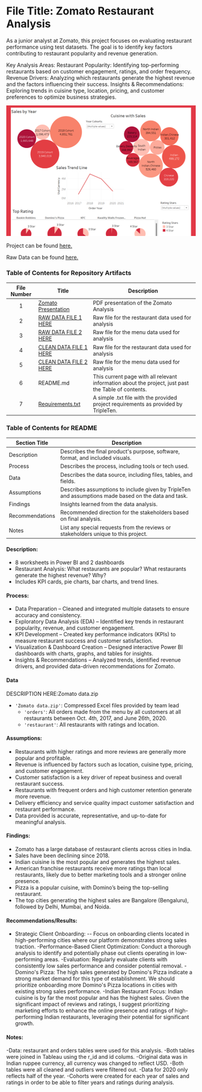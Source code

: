 # File Title: Zomato Restaurant Analysis

As a junior analyst at Zomato, this project focuses on evaluating restaurant performance using test datasets. The goal is to identify key factors contributing to restaurant popularity and revenue generation.

Key Analysis Areas:
Restaurant Popularity: Identifying top-performing restaurants based on customer engagement, ratings, and order frequency.
Revenue Drivers: Analyzing which restaurants generate the highest revenue and the factors influencing their success.
Insights & Recommendations: Exploring trends in cuisine type, location, pricing, and customer preferences to optimize business strategies.


<img src="https://github.com/SakinahJ/Data_Projects_TripleTen/blob/main/Images/zomato.png" alt="First Sheet of Project**">

Project can be found <a href='https://github.com/SakinahJ/Data_Projects_TripleTen/blob/main/Zomato/Zomato%20Presentation.pdf'><u>here</u>.</a>

Raw Data can be found <a href='URL HERE'><u>here</u>.</a>

### Table of Contents for Repository Artifacts
| File Number | Title | Description |
| :-----------: | ----------- |----------- |
| 1 | [Zomato Presentation](https://github.com/SakinahJ/Data_Projects_TripleTen/blob/main/Zomato/Zomato%20Presentation.pdf) | PDF presentation of the Zomato Analysis |
| 2 | [RAW DATA FILE 1 HERE](https://docs.google.com/spreadsheets/d/12rtVvZ7dmY-wA6MhtOIX_RMqiYd849B8taoV-OwaUCo/edit?usp=sharing) | Raw file for the restaurant data used for analysis |
| 3 | [RAW DATA FILE 2 HERE](https://docs.google.com/spreadsheets/d/1sCyuRW6AeG6f6VFNQPLNVtkIouwSXh0fdjrCI-6Xjss/edit?usp=sharing) | Raw file for the menu data used for analysis |
| 4 | [CLEAN DATA FILE 1 HERE](https://docs.google.com/spreadsheets/d/12rtVvZ7dmY-wA6MhtOIX_RMqiYd849B8taoV-OwaUCo/edit?usp=sharing) | Raw file for the restaurant data used for analysis |
| 5 | [CLEAN DATA FILE 2 HERE](https://docs.google.com/spreadsheets/d/1sCyuRW6AeG6f6VFNQPLNVtkIouwSXh0fdjrCI-6Xjss/edit?usp=sharing) | Raw file for the menu data used for analysis |
| 6 | README.md | This current page with all relevant information about the project, just past the Table of contents. |
| 7 | [Requirements.txt](https://docs.google.com/document/d/1jzZ7aFNw5tob83UqyLRSB6uvAA2uo_OjLuAOBe_4Qiw/edit?usp=sharing) | A simple .txt file with the provided project requirements as provided by TripleTen. |

### Table of Contents for README
| Section Title | Description |
| ----------- |----------- |
| Description | Describes the final product's purpose, software, format, and included visuals. |
| Process | Describes the process, including tools or tech used. |
| Data | Describes the data source, including files, tables, and fields. |
| Assumptions | Describes assumptions to include given by TripleTen and assumptions made based on the data and task. |
| Findings | Insights learned from the data analysis. |
| Recommendations | Recommended direction for the stakeholders based on final analysis. |
| Notes | List any special requests from the reviews or stakeholders unique to this project. |

#### Description:
- 8 worksheets in Power BI and 2 dashboards
- Restaurant Analysis: What restaurants are popular? What restaurants generate the highest revenue? Why?
- Includes KPI cards, pie charts, bar charts, and trend lines.
  
#### Process:
- Data Preparation – Cleaned and integrated multiple datasets to ensure accuracy and consistency.
- Exploratory Data Analysis (EDA) – Identified key trends in restaurant popularity, revenue, and customer engagement.
- KPI Development – Created key performance indicators (KPIs) to measure restaurant success and customer satisfaction.
- Visualization & Dashboard Creation – Designed interactive Power BI dashboards with charts, graphs, and tables for insights.
- Insights & Recommendations – Analyzed trends, identified revenue drivers, and provided data-driven recommendations for Zomato.

#### Data
DESCRIPTION HERE:Zomato data.zip
- `'Zomato data.zip'`: Compressed Excel files provided by team lead
    - `'orders'`: All orders made from the menu by all customers at all restaurants between Oct. 4th, 2017, and June 26th, 2020.
    - `'restaurant'`: All restaurants with ratings and location.

#### Assumptions:
- Restaurants with higher ratings and more reviews are generally more popular and profitable.
- Revenue is influenced by factors such as location, cuisine type, pricing, and customer engagement.
- Customer satisfaction is a key driver of repeat business and overall restaurant success.
- Restaurants with frequent orders and high customer retention generate more revenue.
- Delivery efficiency and service quality impact customer satisfaction and restaurant performance.
- Data provided is accurate, representative, and up-to-date for meaningful analysis.


#### Findings:
- Zomato has a large database of restaurant clients across cities in India.
- Sales have been declining since 2018.
- Indian cuisine is the most popular and generates the highest sales.
- American franchise restaurants receive more ratings than local restaurants, likely due to better marketing tools and a stronger online presence.
- Pizza is a popular cuisine, with Domino’s being the top-selling restaurant.
- The top cities generating the highest sales are Bangalore (Bengaluru), followed by Delhi, Mumbai, and Noida.

#### Recommendations/Results:
- Strategic Client Onboarding:
-- Focus on onboarding clients located in high-performing cities where our
platform demonstrates strong sales traction.
-Performance-Based Client Optimization: 
Conduct a thorough analysis to identify and potentially phase
out clients operating in low-performing areas.
-Evaluation:
Regularly evaluate clients with consistently low sales performance and consider potential
removal.
-Domino's Pizza:
The high sales generated by Domino's Pizza indicate a strong market demand for this
type of establishment. We should prioritize onboarding more Domino's Pizza locations in cities with
existing strong sales performance.
-Indian Restaurant Focus:
Indian cuisine is by far the most popular and has the highest sales. Given the
significant impact of reviews and ratings, I suggest prioritizing marketing efforts to enhance the online
presence and ratings of high-performing Indian restaurants, leveraging their potential for significant
growth.

#### Notes:
-Data: restaurant and orders tables were used for this analysis.
-Both tables were joined in Tableau using the r_id and id colums.
-Original data was in Indian ruppee currency, all currency was changed to reflect
USD.
-Both tables were all cleaned and outliers were filtered out.
-Data for 2020 only reflects half of the year.
-Cohorts were created for each year of sales and ratings in order to be able to filter
years and ratings during analysis.

